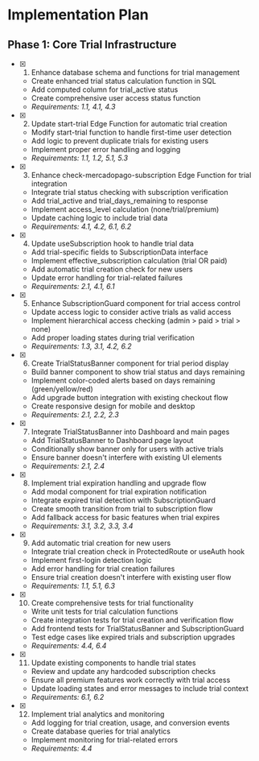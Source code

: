 # Implementation Plan

## Phase 1: Core Trial Infrastructure

- [x] 1. Enhance database schema and functions for trial management

  - Create enhanced trial status calculation function in SQL
  - Add computed column for trial_active status
  - Create comprehensive user access status function
  - _Requirements: 1.1, 4.1, 4.3_

- [x] 2. Update start-trial Edge Function for automatic trial creation

  - Modify start-trial function to handle first-time user detection
  - Add logic to prevent duplicate trials for existing users
  - Implement proper error handling and logging
  - _Requirements: 1.1, 1.2, 5.1, 5.3_

- [x] 3. Enhance check-mercadopago-subscription Edge Function for trial integration

  - Integrate trial status checking with subscription verification
  - Add trial_active and trial_days_remaining to response
  - Implement access_level calculation (none/trial/premium)
  - Update caching logic to include trial data
  - _Requirements: 4.1, 4.2, 6.1, 6.2_

- [x] 4. Update useSubscription hook to handle trial data

  - Add trial-specific fields to SubscriptionData interface
  - Implement effective_subscription calculation (trial OR paid)
  - Add automatic trial creation check for new users
  - Update error handling for trial-related failures
  - _Requirements: 2.1, 4.1, 6.1_

- [x] 5. Enhance SubscriptionGuard component for trial access control

  - Update access logic to consider active trials as valid access
  - Implement hierarchical access checking (admin > paid > trial > none)
  - Add proper loading states during trial verification
  - _Requirements: 1.3, 3.1, 4.2, 6.2_

- [x] 6. Create TrialStatusBanner component for trial period display

  - Build banner component to show trial status and days remaining
  - Implement color-coded alerts based on days remaining (green/yellow/red)
  - Add upgrade button integration with existing checkout flow
  - Create responsive design for mobile and desktop
  - _Requirements: 2.1, 2.2, 2.3_

- [x] 7. Integrate TrialStatusBanner into Dashboard and main pages

  - Add TrialStatusBanner to Dashboard page layout
  - Conditionally show banner only for users with active trials
  - Ensure banner doesn't interfere with existing UI elements
  - _Requirements: 2.1, 2.4_

- [x] 8. Implement trial expiration handling and upgrade flow

  - Add modal component for trial expiration notification
  - Integrate expired trial detection with SubscriptionGuard
  - Create smooth transition from trial to subscription flow
  - Add fallback access for basic features when trial expires
  - _Requirements: 3.1, 3.2, 3.3, 3.4_

- [x] 9. Add automatic trial creation for new users

  - Integrate trial creation check in ProtectedRoute or useAuth hook
  - Implement first-login detection logic
  - Add error handling for trial creation failures
  - Ensure trial creation doesn't interfere with existing user flow
  - _Requirements: 1.1, 5.1, 6.3_

- [x] 10. Create comprehensive tests for trial functionality

  - Write unit tests for trial calculation functions
  - Create integration tests for trial creation and verification flow
  - Add frontend tests for TrialStatusBanner and SubscriptionGuard
  - Test edge cases like expired trials and subscription upgrades
  - _Requirements: 4.4, 6.4_

- [x] 11. Update existing components to handle trial states

  - Review and update any hardcoded subscription checks
  - Ensure all premium features work correctly with trial access
  - Update loading states and error messages to include trial context
  - _Requirements: 6.1, 6.2_

- [x] 12. Implement trial analytics and monitoring

  - Add logging for trial creation, usage, and conversion events
  - Create database queries for trial analytics
  - Implement monitoring for trial-related errors
  - _Requirements: 4.4_
